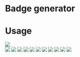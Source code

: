 # Badge generator

# Usage

 <div onclick="location.href='https://w1nkgj.sse.codesandbox.io/'" style="cursor:pointer">
    <image src="https://img.shields.io/badge/Vue%20%F0%9F%A4%8D-220f50.svg?&style=for-the-badge&logo=&logoColor=white" style="pointer-events: none;"/>
  </div>
<div style="display:flex; gap:4px"> 
<image src="https://img.shields.io/badge/Vue%20%F0%9F%A4%8D-220f50.svg?&style=for-the-badge&logo=&logoColor=white"/>
<image src="https://img.shields.io/badge/Vue%20%F0%9F%A4%8D-221f50.svg?&style=for-the-badge&logo=&logoColor=white"/>
<image src="https://img.shields.io/badge/Vue%20%F0%9F%A4%8D-222f50.svg?&style=for-the-badge&logo=&logoColor=white"/>
<image src="https://img.shields.io/badge/Vue%20%F0%9F%A4%8D-223f50.svg?&style=for-the-badge&logo=&logoColor=white"/>
<image src="https://img.shields.io/badge/Vue%20%F0%9F%A4%8D-224f50.svg?&style=for-the-badge&logo=&logoColor=white"/>
<image src="https://img.shields.io/badge/Vue%20%F0%9F%A4%8D-225f50.svg?&style=for-the-badge&logo=&logoColor=white"/>
<image src="https://img.shields.io/badge/Vue%20%F0%9F%A4%8D-226f50.svg?&style=for-the-badge&logo=&logoColor=white"/>
<image src="https://img.shields.io/badge/Vue%20%F0%9F%A4%8D-227f50.svg?&style=for-the-badge&logo=&logoColor=white"/>
<image src="https://img.shields.io/badge/Vue%20%F0%9F%A4%8D-228f50.svg?&style=for-the-badge&logo=&logoColor=white"/>
<image src="https://img.shields.io/badge/Vue%20%F0%9F%A4%8D-229f50.svg?&style=for-the-badge&logo=&logoColor=white"/>
<image src="https://img.shields.io/badge/Vue%20%F0%9F%A4%8D-229f58.svg?&style=for-the-badge&logo=&logoColor=white"/>
</div>
